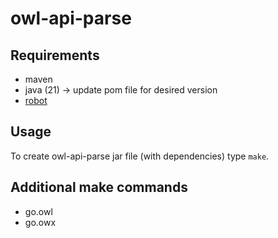 # owl-api-parse

## Requirements

* maven
* java (21) -> update pom file for desired version
* [robot](http://robot.obolibrary.org/)

## Usage

To create owl-api-parse jar file (with dependencies) type `make`.

## Additional make commands

* go.owl
* go.owx

